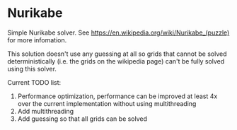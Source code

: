 # Nurikabe

Simple Nurikabe solver. See https://en.wikipedia.org/wiki/Nurikabe_(puzzle) for more infomation.

This solution doesn't use any guessing at all so grids that cannot be solved deterministically (i.e. the grids on the wikipedia page) can't be fully solved using this solver.

Current TODO list:
1. Performance optimization, performance can be improved at least 4x over the current implementation without using multithreading
2. Add multithreading
3. Add guessing so that all grids can be solved
